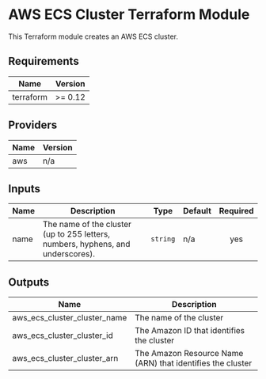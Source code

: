 # AWS ECS Cluster Terraform Module #

This Terraform module creates an AWS ECS cluster.

## Requirements

| Name      | Version |
| --------- | ------- |
| terraform | >= 0.12 |

## Providers

| Name | Version |
| ---- | ------- |
| aws  | n/a     |

## Inputs

| Name                                             | Description                                                                    | Type     | Default | Required |
| ------------------------------------------------ | ------------------------------------------------------------------------------ | -------- | ------- | :------: |
| name                                             | The name of the cluster (up to 255 letters, numbers, hyphens, and underscores).| `string` | n/a     |   yes    |


## Outputs

| Name                               | Description                                                                                            |
| ---------------------------------- | ------------------------------------------------------------------------------------------------------ |
| aws\_ecs\_cluster\_cluster\_name   | The name of the cluster                                                                                |
| aws\_ecs\_cluster\_cluster\_id     | The Amazon ID that identifies the cluster                                                              |
| aws\_ecs\_cluster\_cluster\_arn    | The Amazon Resource Name (ARN) that identifies the cluster                                             |

